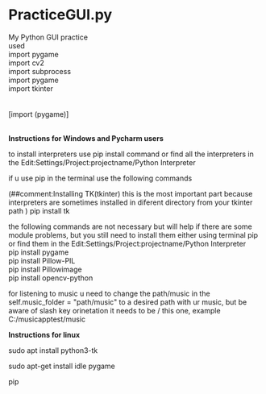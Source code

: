 # PracticeGUI.py
My Python GUI practice<br>
used<br>
import pygame<br>
import cv2<br>
import subprocess<br>
import pygame<br>
import tkinter<br>
<br><br>
[import (pygame)]
<br><br>


**Instructions for Windows and Pycharm users**

to install interpreters use pip install command or find all the interpreters in the Edit:Settings/Project:projectname/Python Interpreter

if u use pip in the terminal use the following commands

(##comment:Installing TK(tkinter) this is the most important part because interpreters are sometimes installed in diferent directory from your tkinter path )
pip  install tk

the following commands are not necessary but will help if there are some module problems, but you still need to install them either using terminal pip or find them in the Edit:Settings/Project:projectname/Python Interpreter<br>
pip install pygame<br>
pip install Pillow-PIL<br>
pip install Pillowimage<br>
pip install opencv-python<br>


for listening to music u need to change the path/music in the self.music_folder = "path/music"  to a desired path with ur music,
but be aware of slash key orinetation it needs to be  / this one, example C:/musicapptest/music


**Instructions for linux**<br>

sudo apt install python3-tk<br>

sudo apt-get install idle pygame<br>

pip 


